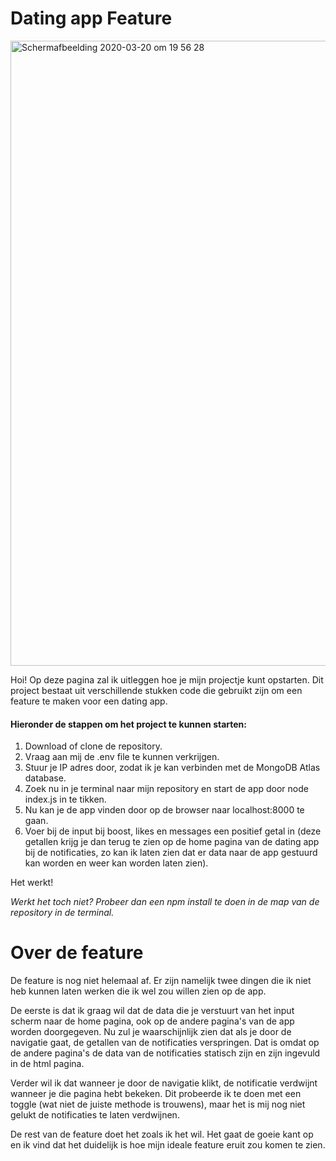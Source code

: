# Dating app Feature

<img width="1000" alt="Schermafbeelding 2020-03-20 om 19 56 28" src="https://user-images.githubusercontent.com/59652062/77197296-3ce64380-6ae5-11ea-9d9c-dd3d228d9548.png">

Hoi! Op deze pagina zal ik uitleggen hoe je mijn projectje kunt opstarten. Dit project bestaat uit verschillende stukken code die gebruikt zijn om een feature te maken voor een dating app.

#### Hieronder de stappen om het project te kunnen starten:

1. Download of clone de repository.
2. Vraag aan mij de .env file te kunnen verkrijgen.
3. Stuur je IP adres door, zodat ik je kan verbinden met de MongoDB Atlas database.
4. Zoek nu in je terminal naar mijn repository en start de app door node index.js in te tikken.
5. Nu kan je de app vinden door op de browser naar localhost:8000 te gaan.
6. Voer bij de input bij boost, likes en messages een positief getal in (deze getallen krijg je dan terug te zien op de home pagina van de dating app bij de notificaties, zo kan ik laten zien dat er data naar de app gestuurd kan worden en weer kan worden laten zien).

Het werkt!

_Werkt het toch niet? Probeer dan een npm install te doen in de map van de repository in de terminal._

# Over de feature

De feature is nog niet helemaal af. Er zijn namelijk twee dingen die ik niet heb kunnen laten werken die ik wel zou willen zien op de app.

De eerste is dat ik graag wil dat de data die je verstuurt van het input scherm naar de home pagina, ook op de andere pagina's van de app worden doorgegeven. Nu zul je waarschijnlijk zien dat als je door de navigatie gaat, de getallen van de notificaties verspringen. Dat is omdat op de andere pagina's de data van de notificaties statisch zijn en zijn ingevuld in de html pagina.

Verder wil ik dat wanneer je door de navigatie klikt, de notificatie verdwijnt wanneer je die pagina hebt bekeken. Dit probeerde ik te doen met een toggle (wat niet de juiste methode is trouwens), maar het is mij nog niet gelukt de notificaties te laten verdwijnen.

De rest van de feature doet het zoals ik het wil. Het gaat de goeie kant op en ik vind dat het duidelijk is hoe mijn ideale feature eruit zou komen te zien.

